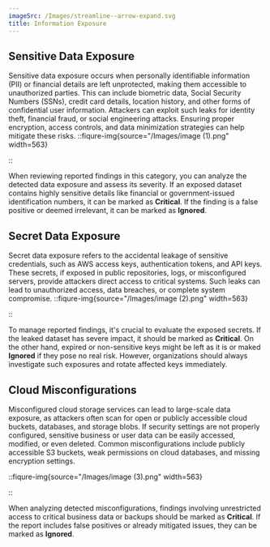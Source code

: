 ```yaml
---
imageSrc: /Images/streamline--arrow-expand.svg
title: Information Exposure
---
```


## Sensitive Data Exposure

Sensitive data exposure occurs when personally identifiable information (PII) or financial details are left unprotected, making them accessible to unauthorized parties. This can include biometric data, Social Security Numbers (SSNs), credit card details, location history, and other forms of confidential user information. Attackers can exploit such leaks for identity theft, financial fraud, or social engineering attacks. Ensuring proper encryption, access controls, and data minimization strategies can help mitigate these risks.
::fiqure-img{source="/Images/image (1).png" width=563}

<!-- <img src="/Images/image (1).png" alt="" width="563"> -->

::

When reviewing reported findings in this category, you can analyze the detected data exposure and assess its severity. If an exposed dataset contains highly sensitive details like financial or government-issued identification numbers, it can be marked as **Critical**. If the finding is a false positive or deemed irrelevant, it can be marked as **Ignored**.

## Secret Data Exposure

Secret data exposure refers to the accidental leakage of sensitive credentials, such as AWS access keys, authentication tokens, and API keys. These secrets, if exposed in public repositories, logs, or misconfigured servers, provide attackers direct access to critical systems. Such leaks can lead to unauthorized access, data breaches, or complete system compromise.
::fiqure-img{source="/Images/image (2).png" width=563}

<!-- <img src="/Images/image (2).png" alt="" width="563"> -->

::

To manage reported findings, it's crucial to evaluate the exposed secrets. If the leaked dataset has severe impact, it should be marked as **Critical**. On the other hand, expired or non-sensitive keys might be left as it is or maked **Ignored** if they pose no real risk. However, organizations should always investigate such exposures and rotate affected keys immediately.

## Cloud Misconfigurations

Misconfigured cloud storage services can lead to large-scale data exposure, as attackers often scan for open or publicly accessible cloud buckets, databases, and storage blobs. If security settings are not properly configured, sensitive business or user data can be easily accessed, modified, or even deleted. Common misconfigurations include publicly accessible S3 buckets, weak permissions on cloud databases, and missing encryption settings.

::fiqure-img{source="/Images/image (3).png" width=563}

<!-- <img src="/Images/image (3).png" alt="" width="563"> -->

::

When analyzing detected misconfigurations, findings involving unrestricted access to critical business data or backups should be marked as **Critical**. If the report includes false positives or already mitigated issues, they can be marked as **Ignored**.
